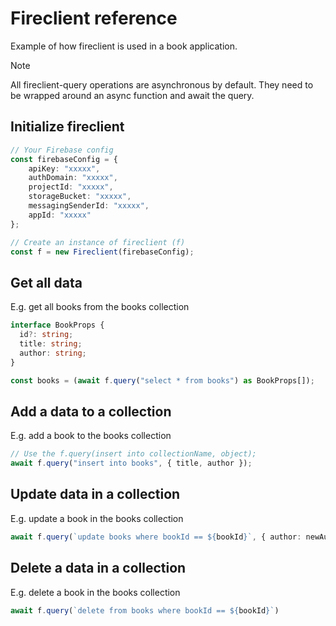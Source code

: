 # Fireclient reference
Example of how fireclient is used in a book application.

> [!NOTE]  
> All fireclient-query operations are asynchronous by default. 
> They need to be wrapped around an async function and await the query.

## Initialize fireclient
```ts
// Your Firebase config
const firebaseConfig = {
    apiKey: "xxxxx",
    authDomain: "xxxxx",
    projectId: "xxxxx",
    storageBucket: "xxxxx",
    messagingSenderId: "xxxxx",
    appId: "xxxxx"
};

// Create an instance of fireclient (f)
const f = new Fireclient(firebaseConfig);
```

## Get all data
E.g. get all books from the books collection
```ts
interface BookProps {
  id?: string;
  title: string;
  author: string;
}

const books = (await f.query("select * from books") as BookProps[]);
```

## Add a data to a collection
E.g. add a book to the books collection
```ts
// Use the f.query(insert into collectionName, object);
await f.query("insert into books", { title, author });
```

## Update data in a collection
E.g. update a book in the books collection
```ts
await f.query(`update books where bookId == ${bookId}`, { author: newAuthor });
```

## Delete a data in a collection
E.g. delete a book in the books collection
```ts
await f.query(`delete from books where bookId == ${bookId}`)
```